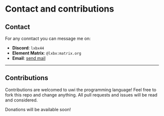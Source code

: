 # Contact and contributions

## Contact

For any conntact you can message me on:

- **Discord**: `lxbx44`
- **Element Matrix**: `@lxbx:matrix.org`
- **Email**: [send mail](mailto:lxbx40@proton.me)

___


## Contributions

Contributions are welcomed to uwi the programming language! Feel free to fork this repo and change anything. All pull requests and issues will be read and considered.

Donations will be available soon!
